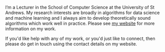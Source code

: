 I’m a Lecturer in the School of Computer Science at the University of St Andrews. My research interests are broadly in algorithms for data science and machine learning and I always aim to develop theoretically sound algorithms which work well in practice. Please see [my website](http://pmacg.io) for more information on my work.

If you'd like help with any of my work, or you'd just like to connect, then please do get in touch using the contact details on my website.

<!---
pmacg/pmacg is a ✨ special ✨ repository because its `README.md` (this file) appears on your GitHub profile.
You can click the Preview link to take a look at your changes.
--->
